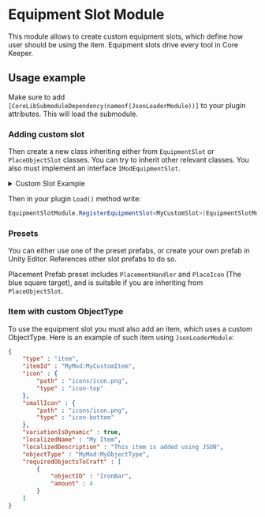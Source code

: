 # Equipment Slot Module
This module allows to create custom equipment slots, which define how user should be using the item. Equipment slots drive every tool in Core Keeper.

## Usage example
Make sure to add `[CoreLibSubmoduleDependency(nameof(JsonLoaderModule))]` to your plugin attributes. This will load the
submodule.

### Adding custom slot
Then create a new class inheriting either from `EquipmentSlot` or `PlaceObjectSlot` classes. You can try to inherit other relevant classes. You also must implement an interface `IModEquipmentSlot`.

<details><summary>Custom Slot Example</summary>

```csharp
public class MyCustomSlot : PlaceObjectSlot, IModEquipmentSlot
{
    public const string MyObjectType = "MyMod:MyObjectType";

    public MyCustomSlot(IntPtr ptr) : base(ptr) { }

    public override EquipmentSlotType slotType => EquipmentSlotModule.GetEquipmentSlotType<MyCustomSlot>();

    public override void OnEquip(PlayerController player)
    {
        this.CallBase<PlaceObjectSlot, Action<PlayerController>>(nameof(OnEquip), player);

		// this method is executed when player start using the tool
    }

    public override void PlaceItem() {	}

    public override void HandleInput(
        bool interactPressed,
        bool interactReleased,
        bool secondInteractPressed,
        bool secondInteractReleased,
        bool interactIsHeldDown,
        bool secondInteractIsHeldDown)
    {
        // this method is executed when player presses one of the interact button. Check for them and do your thing.
    }

    public ObjectType GetSlotObjectType()
    {
		// return ObjectType that this should should be used for
        return CustomEntityModule.GetObjectType(MyObjectType);
    }

    public void UpdateSlotVisuals(PlayerController controller)
    {
		// here you need to set how item in player hand should look. If you want the default, don't change anything here
        ObjectDataCD objectDataCd = controller.GetHeldObject();
        ObjectInfo objectInfo = PugDatabase.GetObjectInfo(objectDataCd.objectID, objectDataCd.variation);
        
        controller.ActivateCarryableItemSpriteAndSkin(
            controller.carryablePlaceItemSprite,
            controller.carryableSwingItemSkinSkin,
            objectInfo);
        controller.carryablePlaceItemSprite.sprite = objectInfo.smallIcon;
        controller.carryablePlaceItemColorReplacer.UpdateColorReplacerFromObjectData(objectDataCd);
    }
}
```
For more examples you can look at my recent `Bucket Mod`

</details>

Then in your plugin `Load()` method write:

```csharp
EquipmentSlotModule.RegisterEquipmentSlot<MyCustomSlot>(EquipmentSlotModule.PLACEMENT_PREFAB);
```

### Presets
You can either use one of the preset prefabs, or create your own prefab in Unity Editor. References other slot prefabs to do so.

Placement Prefab preset includes `PlacementHandler` and `PlaceIcon` (The blue square target), and is suitable if you are inheriting from `PlaceObjectSlot`.

### Item with custom ObjectType
To use the equipment slot you must also add an item, which uses a custom ObjectType. Here is an example of such item using `JsonLoaderModule`:

```json
{
	"type" : "item",
	"itemId" : "MyMod:MyCustomItem",
	"icon" : {
		"path" : "icons/icon.png",
		"type" : "icon-top"
	},
	"smallIcon" : {
		"path" : "icons/icon.png",
		"type" : "icon-bottom"
	},
	"variationIsDynamic" : true,
	"localizedName" : "My Item",
	"localizedDescription" : "This item is added using JSON",
	"objectType" : "MyMod:MyObjectType",
	"requiredObjectsToCraft" : [
		{
			"objectID" : "IronBar",
			"amount" : 4
		}
	]
}
```

